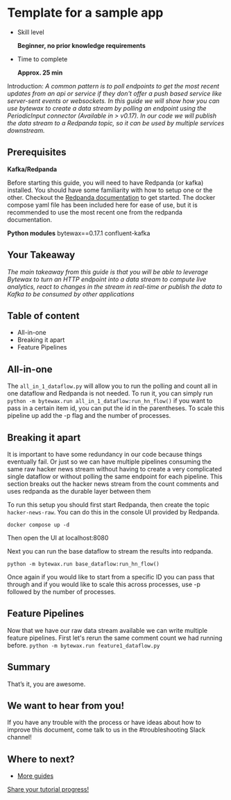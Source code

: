 # Template for a sample app

- Skill level
    
    **Beginner, no prior knowledge requirements**
    
- Time to complete
    
    **Approx. 25 min**
    

Introduction: *A common pattern is to poll endpoints to get the most recent updates from an api or service if they don't offer a push based service like server-sent events or websockets. In this guide we will show how you can use bytewax to create a data stream by polling an endpoint using the PeriodicInput connector (Available in > v0.17). In our code we will publish the data stream to a Redpanda topic, so it can be used by multiple services downstream.*

## ****Prerequisites****

**Kafka/Redpanda**

Before starting this guide, you will need to have Redpanda (or kafka) installed. You should have some familiarity with how to setup one or the other. Checkout the [Redpanda documentation](https://docs.redpanda.com/current/get-started/quick-start/) to get started. The docker compose yaml file has been included here for ease of use, but it is recommended to use the most recent one from the redpanda documentation.

**Python modules**
bytewax==0.17.1
confluent-kafka

## Your Takeaway

*The main takeaway from this guide is that you will be able to leverage Bytewax to turn an HTTP endpoint into a data stream to compute live analytics, react to changes in the stream in real-time or publish the data to Kafka to be consumed by other applications*

## Table of content

- All-in-one
- Breaking it apart
- Feature Pipelines

## All-in-one

The `all_in_1_dataflow.py` will allow you to run the polling and count all in one dataflow and Redpanda is not needed. To run it, you can simply run `python -m bytewax.run all_in_1_dataflow:run_hn_flow()` if you want to pass in a certain item id, you can put the id in the parentheses. To scale this pipeline up add the -p flag and the number of processes. 


## Breaking it apart

It is important to have some redundancy in our code because things eventually fail. Or just so we can have multiple pipelines consuming the same raw hacker news stream without having to create a very complicated single dataflow or without polling the same endpoint for each pipeline. This section breaks out the hacker news stream from the count comments and uses redpanda as the durable layer between them

To run this setup you should first start Redpanda, then create the topic `hacker-news-raw`. You can do this in the console UI provided by Redpanda.

```shell
docker compose up -d
```

Then open the UI at localhost:8080

Next you can run the base dataflow to stream the results into redpanda.

`python -m bytewax.run base_dataflow:run_hn_flow()`

Once again if you would like to start from a specific ID you can pass that through and if you would like to scale this across processes, use -p followed by the number of processes.

## Feature Pipelines

Now that we have our raw data stream available we can write multiple feature pipelines. First let's rerun the same comment count we had running before.
`python -m bytewax.run feature1_dataflow.py`

## Summary

That’s it, you are awesome.

## We want to hear from you!

If you have any trouble with the process or have ideas about how to improve this document, come talk to us in the #troubleshooting Slack channel!

## Where to next?

- [More guides](https://bytewax.io/guides)

[Share your tutorial progress!](https://twitter.com/intent/tweet?text=I%27m%20mastering%20data%20streaming%20with%20%40bytewax!%20&url=https://bytewax.io/tutorials/&hashtags=Bytewax,Tutorials)
